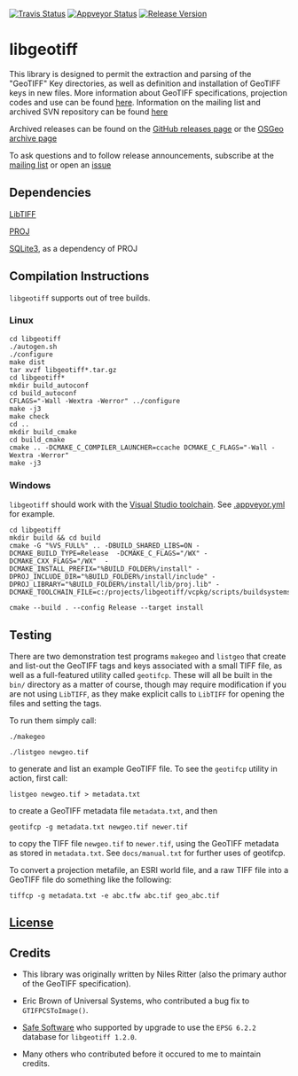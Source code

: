 [![Travis Status](https://travis-ci.org/OSGeo/libgeotiff.svg?branch=master)](https://travis-ci.org/OSGeo/libgeotiff)
[![Appveyor Status](https://ci.appveyor.com/api/projects/status/github/OSGeo/libgeotiff?svg=true)](https://ci.appveyor.com/project/OSGeo/libgeotiff/branch/master)
[![Release Version](https://img.shields.io/github/release/OSGeo/libgeotiff)](https://github.com/OSGeo/libgeotiff/releases)

# libgeotiff

This library is designed to permit the extraction and parsing of the "GeoTIFF" Key directories, as well as definition and installation of GeoTIFF keys in new files. More information about GeoTIFF specifications, projection codes and use can be found [here](https://www.ogc.org/standards/geotiff). Information on the mailing list and archived SVN repository can be found [here](https://trac.osgeo.org/geotiff/)

Archived releases can be found on the [GitHub releases page](https://github.com/OSGeo/libgeotiff/releases) or the [OSGeo archive page](http://download.osgeo.org/geotiff/)

To ask questions and to follow release announcements, subscribe at the [mailing list](https://lists.osgeo.org/mailman/listinfo/geotiff) or open an [issue](https://github.com/OSGeo/libgeotiff/issues)

## Dependencies

[LibTIFF](http://www.simplesystems.org/libtiff/) 

[PROJ](https://github.com/OSGeo/PROJ)

[SQLite3](https://sqlite.org/index.html), as a dependency of PROJ

## Compilation Instructions

`libgeotiff` supports out of tree builds.

### Linux
```
cd libgeotiff
./autogen.sh
./configure
make dist
tar xvzf libgeotiff*.tar.gz
cd libgeotiff*
mkdir build_autoconf
cd build_autoconf
CFLAGS="-Wall -Wextra -Werror" ../configure
make -j3
make check
cd ..
mkdir build_cmake
cd build_cmake
cmake .. -DCMAKE_C_COMPILER_LAUNCHER=ccache DCMAKE_C_FLAGS="-Wall -Wextra -Werror"
make -j3 
```

### Windows

`libgeotiff` should work with the [Visual Studio toolchain](https://visualstudio.microsoft.com/vs/features/cplusplus/). See [.appveyor.yml](https://github.com/OSGeo/libgeotiff/blob/master/.appveyor.yml) for example.

```
cd libgeotiff
mkdir build && cd build
cmake -G "%VS_FULL%" .. -DBUILD_SHARED_LIBS=ON -DCMAKE_BUILD_TYPE=Release  -DCMAKE_C_FLAGS="/WX" -DCMAKE_CXX_FLAGS="/WX"  -DCMAKE_INSTALL_PREFIX="%BUILD_FOLDER%/install" -DPROJ_INCLUDE_DIR="%BUILD_FOLDER%/install/include" -DPROJ_LIBRARY="%BUILD_FOLDER%/install/lib/proj.lib" -DCMAKE_TOOLCHAIN_FILE=c:/projects/libgeotiff/vcpkg/scripts/buildsystems/vcpkg.cmake

cmake --build . --config Release --target install

```

## Testing

There are two demonstration test programs `makegeo` and `listgeo` that create and list-out the GeoTIFF tags and keys associated with a small TIFF file, as well as a full-featured utility called `geotifcp`. These will all be built in the `bin/` directory as a matter of course, though may require modification if you are not using `LibTIFF`, as they make explicit calls to `LibTIFF` for opening the files and setting the tags. 

To run them simply call:

`./makegeo`

 `./listgeo newgeo.tif`

to generate and list an example GeoTIFF file. To see the `geotifcp` utility in action, first call:

`listgeo newgeo.tif > metadata.txt`

to create a GeoTIFF metadata file `metadata.txt`, and then

`geotifcp -g metadata.txt newgeo.tif newer.tif`

to copy the TIFF file `newgeo.tif` to `newer.tif`, using the GeoTIFF metadata as stored in `metadata.txt`. See `docs/manual.txt` for further uses of geotifcp.

To convert a projection metafile, an ESRI world file, and a raw TIFF file into a GeoTIFF file do something like the following:

`tiffcp -g metadata.txt -e abc.tfw abc.tif geo_abc.tif`

## [License](./libgeotiff/LICENSE)

## Credits

- This library was originally written by Niles Ritter (also the primary author of the GeoTIFF specification).

- Eric Brown of Universal Systems, who contributed a bug fix to `GTIFPCSToImage()`.

- [Safe Software](www.safe.com) who supported by upgrade to use the `EPSG 6.2.2` database for `libgeotiff 1.2.0`.

- Many others who contributed before it occured to me to maintain credits.
